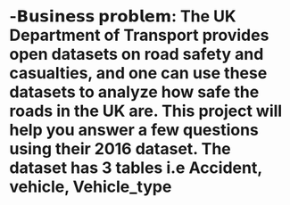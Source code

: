 # -𝗕𝘂𝘀𝗶𝗻𝗲𝘀𝘀 𝗽𝗿𝗼𝗯𝗹𝗲𝗺: The UK Department of Transport provides open datasets on road safety and casualties, and one can use these datasets to analyze how safe the roads in the UK are. This project will help you answer a few questions using their 2016 dataset. The dataset has 3 tables i.e Accident, vehicle, Vehicle_type
